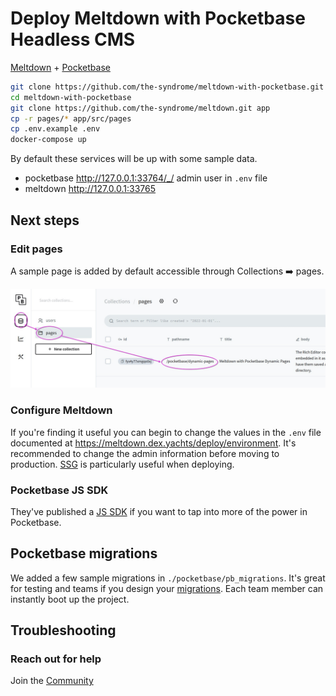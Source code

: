 
# Deploy Meltdown with Pocketbase Headless CMS

[Meltdown](https://meltdown.dex.yachts) + [Pocketbase](https://pocketbase.io)

```sh
git clone https://github.com/the-syndrome/meltdown-with-pocketbase.git
cd meltdown-with-pocketbase
git clone https://github.com/the-syndrome/meltdown.git app
cp -r pages/* app/src/pages
cp .env.example .env
docker-compose up
```

By default these services will be up with some sample data.

+ pocketbase <http://127.0.0.1:33764/_/> admin user in `.env` file
+ meltdown <http://127.0.0.1:33765>

## Next steps

### Edit pages

A sample page is added by default accessible through Collections ➡️ pages.

![edit pages](./img/edit-pages01.jpg)

### Configure Meltdown

If you're finding it useful you can begin to change the values in the `.env` file documented at <https://meltdown.dex.yachts/deploy/environment>. It's recommended to change the admin information before moving to production. [SSG](https://meltdown.dex.yachts/features/ssg) is particularly useful when deploying.

### Pocketbase JS SDK

They've published a [JS SDK](https://github.com/pocketbase/js-sdk) if you want to tap into more of the power in Pocketbase.

## Pocketbase migrations

We added a few sample migrations in `./pocketbase/pb_migrations`. It's great for testing and teams if you design your [migrations](https://pocketbase.io/docs/js-migrations). Each team member can instantly boot up the project.

## Troubleshooting

### Reach out for help

Join the [Community](https://meltdown.dex.yachts/community)